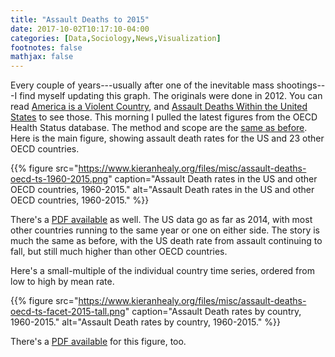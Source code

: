 ```yaml
---
title: "Assault Deaths to 2015"
date: 2017-10-02T10:17:10-04:00
categories: [Data,Sociology,News,Visualization]
footnotes: false
mathjax: false
---
```



Every couple of years---usually after one of the inevitable mass shootings---I find myself updating this graph. The originals were done in 2012. You can read [America is a Violent Country](http://www.kieranhealy.org/blog/archives/2012/07/20/america-is-a-violent-country/), and [Assault Deaths Within the United States](http://www.kieranhealy.org/blog/archives/2012/07/21/assault-deaths-within-the-united-states/) to see those. This morning I pulled the latest figures from the OECD Health Status database. The method and scope are the [same as before](http://kieranhealy.org/blog/archives/2012/12/18/assault-death-rates-in-america-some-follow-up/). Here is the main figure, showing assault death rates for the US and 23 other OECD countries. 

{{% figure src="https://www.kieranhealy.org/files/misc/assault-deaths-oecd-ts-1960-2015.png" caption="Assault Death rates in the US and other OECD countries, 1960-2015." alt="Assault Death rates in the US and other OECD countries, 1960-2015." %}}

There's a [PDF available](http://www.kieranhealy.org/files/misc/assault-deaths-oecd-ts-1960-2015.pdf) as well. The US data go as far as 2014, with most other countries running to the same year or one on either side. The story is much the same as before, with the US death rate from assault continuing to fall, but still much higher than other OECD countries.

Here's a small-multiple of the individual country time series, ordered from low to high by mean rate.

{{% figure src="https://www.kieranhealy.org/files/misc/assault-deaths-oecd-ts-facet-2015-tall.png" caption="Assault Death rates by country, 1960-2015." alt="Assault Death rates by country, 1960-2015." %}}

There's a [PDF available](https://www.kieranhealy.org/files/misc/assault-deaths-oecd-ts-facet-2015-tall.pdf) for this figure, too.
